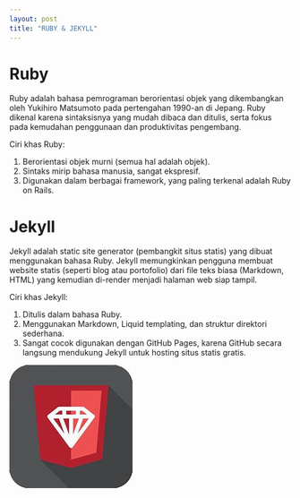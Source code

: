 ```yaml
---
layout: post
title: "RUBY & JEKYLL"
---
```

<h1>Ruby</h1>
Ruby adalah bahasa pemrograman berorientasi objek yang dikembangkan oleh Yukihiro Matsumoto pada pertengahan 1990-an di Jepang. Ruby dikenal karena sintaksisnya yang mudah dibaca dan ditulis, serta fokus pada kemudahan penggunaan dan produktivitas pengembang. 

Ciri khas Ruby: 
1. Berorientasi objek murni (semua hal adalah objek).
2. Sintaks mirip bahasa manusia, sangat ekspresif. 
3. Digunakan dalam berbagai framework, yang paling terkenal adalah Ruby on Rails.

<h1>Jekyll</h1>
Jekyll adalah static site generator (pembangkit situs statis) yang dibuat menggunakan bahasa Ruby. Jekyll memungkinkan pengguna membuat website statis (seperti blog atau portofolio) dari file teks biasa (Markdown, HTML) yang kemudian di-render menjadi halaman web siap tampil.

Ciri khas Jekyll:
1. Ditulis dalam bahasa Ruby.
2. Menggunakan Markdown, Liquid templating, dan struktur direktori sederhana.
3. Sangat cocok digunakan dengan GitHub Pages, karena GitHub secara langsung mendukung Jekyll untuk hosting situs statis gratis. 

![html link dan lists](/assets/images/h.jpg)